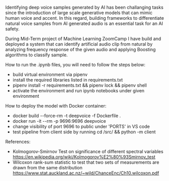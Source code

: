 Identifying deep voice samples generated by AI has been challanging tasks since the introduction of large scale generative models that can mimic human voice and accent. In this regard, building frameworks to differentiate natural voice samples from AI generated audio is an essential task for an AI safety.

During Mid-Term project of Machine Learning ZoomCamp I have build and deployed a system that can identify artificial audio clip from natural by analyzing frequency response of the given audio and applying Boosting algorithms to classify sample.

How to run the .ipynb files, you will need to follow the steps below:
- build virtual environment via pipenv
- install the required libraries listed in requirements.txt
- pipenv install -r requirements.txt && pipenv lock && pipenv shell
- activate the environment and run ipynb notebooks under given environment

How to deploy the model with Docker container:
- docker build --force-rm -t deepvoice -f Dockerfile .
- docker run -it --rm -p 9696:9696 deepvoice
- change visibility of port 9696 to public under 'PORTS' in VS code
- test pipeline from client side by running cd /src/ && python -m client

References:
- Kolmogorov-Smirnov Test on significance of different spectral variables https://en.wikipedia.org/wiki/Kolmogorov%E2%80%93Smirnov_test
- Wilcoxon rank-sum statistic to test that two sets of measurements are drawn from the same distribution https://www.stat.auckland.ac.nz/~wild/ChanceEnc/Ch10.wilcoxon.pdf


